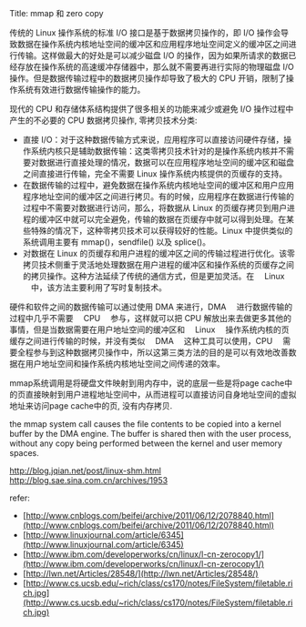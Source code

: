 Title: mmap 和 zero copy

传统的 Linux 操作系统的标准 I/O 接口是基于数据拷贝操作的，即 I/O 操作会导致数据在操作系统内核地址空间的缓冲区和应用程序地址空间定义的缓冲区之间进行传输。这样做最大的好处是可以减少磁盘 I/O 的操作，因为如果所请求的数据已经存放在操作系统的高速缓冲存储器中，那么就不需要再进行实际的物理磁盘 I/O 操作。但是数据传输过程中的数据拷贝操作却导致了极大的 CPU 开销，限制了操作系统有效进行数据传输操作的能力。

现代的 CPU 和存储体系结构提供了很多相关的功能来减少或避免 I/O 操作过程中产生的不必要的 CPU 数据拷贝操作, 零拷贝技术分类:

- 直接 I/O：对于这种数据传输方式来说，应用程序可以直接访问硬件存储，操作系统内核只是辅助数据传输：这类零拷贝技术针对的是操作系统内核并不需要对数据进行直接处理的情况，数据可以在应用程序地址空间的缓冲区和磁盘之间直接进行传输，完全不需要 Linux 操作系统内核提供的页缓存的支持。
- 在数据传输的过程中，避免数据在操作系统内核地址空间的缓冲区和用户应用程序地址空间的缓冲区之间进行拷贝。有的时候，应用程序在数据进行传输的过程中不需要对数据进行访问，那么，将数据从 Linux 的页缓存拷贝到用户进程的缓冲区中就可以完全避免，传输的数据在页缓存中就可以得到处理。在某些特殊的情况下，这种零拷贝技术可以获得较好的性能。Linux 中提供类似的系统调用主要有 mmap()，sendfile() 以及 splice()。
- 对数据在 Linux 的页缓存和用户进程的缓冲区之间的传输过程进行优化。该零拷贝技术侧重于灵活地处理数据在用户进程的缓冲区和操作系统的页缓存之间的拷贝操作。这种方法延续了传统的通信方式，但是更加灵活。在　 Linux 　中，该方法主要利用了写时复制技术。

硬件和软件之间的数据传输可以通过使用 DMA 来进行，DMA 　进行数据传输的过程中几乎不需要　 CPU 　参与，这样就可以把 CPU 解放出来去做更多其他的事情，但是当数据需要在用户地址空间的缓冲区和　 Linux 　操作系统内核的页缓存之间进行传输的时候，并没有类似　 DMA 　这种工具可以使用，CPU 　需要全程参与到这种数据拷贝操作中，所以这第三类方法的目的是可以有效地改善数据在用户地址空间和操作系统内核地址空间之间传递的效率。

mmap系统调用是将硬盘文件映射到用内存中，说的底层一些是将page cache中的页直接映射到用户进程地址空间中，从而进程可以直接访问自身地址空间的虚拟地址来访问page cache中的页, 没有内存拷贝.


the mmap system call causes the file contents to be copied into a kernel buffer by the DMA engine. The buffer is shared then with the user process, without any copy being performed between the kernel and user memory spaces.

 http://blog.jqian.net/post/linux-shm.html
 http://blog.sae.sina.com.cn/archives/1953

refer:

- [http://www.cnblogs.com/beifei/archive/2011/06/12/2078840.html](http://www.cnblogs.com/beifei/archive/2011/06/12/2078840.html)
- [http://www.linuxjournal.com/article/6345](http://www.linuxjournal.com/article/6345)
- [http://www.ibm.com/developerworks/cn/linux/l-cn-zerocopy1/](http://www.ibm.com/developerworks/cn/linux/l-cn-zerocopy1/)
- [http://lwn.net/Articles/28548/](http://lwn.net/Articles/28548/)
- [http://www.cs.ucsb.edu/~rich/class/cs170/notes/FileSystem/filetable.rich.jpg](http://www.cs.ucsb.edu/~rich/class/cs170/notes/FileSystem/filetable.rich.jpg)
